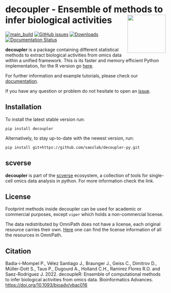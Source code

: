 # decoupler - Ensemble of methods to infer biological activities <img src="https://github.com/saezlab/decoupleR/blob/master/inst/figures/logo.svg?raw=1" align="right" width="120" class="no-scaled-link" />
<!-- badges: start -->
[![main_build](https://github.com/saezlab/decoupler-py/actions/workflows/python-package.yml/badge.svg)](https://github.com/saezlab/decoupler-py/actions)
[![GitHub issues](https://img.shields.io/github/issues/saezlab/decoupler-py.svg)](https://github.com/saezlab/decoupler-py/issues/)
[![Downloads](https://pepy.tech/badge/decoupler)](https://pepy.tech/project/decoupler)
[![Documentation Status](https://readthedocs.org/projects/decoupler-py/badge/?version=latest)](https://decoupler-py.readthedocs.io/en/latest/?badge=latest)
<!-- badges: end -->

**decoupler** is a package containing different statistical methods to extract biological activities from omics data within a unified framework.
This is its faster and memory efficient Python implementation, for the R version go [here](https://github.com/saezlab/decoupleR).

For further information and example tutorials, please check our [documentation](https://decoupler-py.readthedocs.io/en/latest/index.html).

If you have any question or problem do not hesitate to open an [issue](https://github.com/saezlab/decoupler-py/issues).

## Installation

To install the latest stable version run:
```
pip install decoupler
```

Alternatively, to stay up-to-date with the newest version, run: 
```
pip install git+https://github.com/saezlab/decoupler-py.git
```

## scverse
**decoupler** is part of the [scverse](https://scverse.org) ecosystem, a collection of tools for single-cell omics data analysis in python.
For more information check the link.

## License
Footprint methods inside decoupler can be used for academic or commercial purposes, except `viper` which holds a non-commercial license. 

The data redistributed by OmniPath does not have a license, each original resource carries their own. 
[Here](https://omnipathdb.org/info) one can find the license information of all the resources in OmniPath.

## Citation

Badia-i-Mompel P., Vélez Santiago J., Braunger J., Geiss C., Dimitrov D.,
Müller-Dott S., Taus P., Dugourd A., Holland C.H., Ramirez Flores R.O.
and Saez-Rodriguez J. 2022. decoupleR: Ensemble of computational methods
to infer biological activities from omics data. Bioinformatics Advances.
<https://doi.org/10.1093/bioadv/vbac016>

